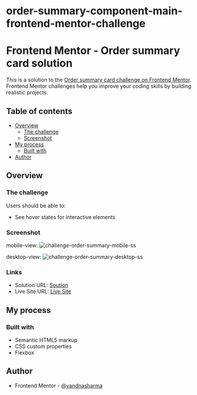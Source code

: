 # order-summary-component-main-frontend-mentor-challenge
# Frontend Mentor - Order summary card solution

This is a solution to the [Order summary card challenge on Frontend Mentor](https://www.frontendmentor.io/challenges/order-summary-component-QlPmajDUj). Frontend Mentor challenges help you improve your coding skills by building realistic projects. 

## Table of contents

- [Overview](#overview)
  - [The challenge](#the-challenge)
  - [Screenshot](#screenshot)
- [My process](#my-process)
  - [Built with](#built-with)
- [Author](#author)


## Overview

### The challenge

Users should be able to:

- See hover states for interactive elements

### Screenshot
mobile-view:
![challenge-order-summary-mobile-ss](https://github.com/vandnasharma26/order-summary-component-main-frontend-mentor-challenge/assets/86317804/5656f23c-6ab9-4088-8abd-f40b9930b15c)

desktop-view:
![challenge-order-summary-desktop-ss](https://github.com/vandnasharma26/order-summary-component-main-frontend-mentor-challenge/assets/86317804/7a363101-99e8-4384-9cd4-9d18fa00b5fc)


### Links

- Solution URL: [Soution](https://github.com/vandnasharma26/order-summary-component-main-frontend-mentor-challenge/tree/main)
- Live Site URL: [Live Site](https://vandnasharma26.github.io/order-summary-component-main-frontend-mentor-challenge/)

## My process

### Built with

- Semantic HTML5 markup
- CSS custom properties
- Flexbox

## Author

- Frontend Mentor - [@vandnasharma](https://www.frontendmentor.io/profile/vandnasharma26)
